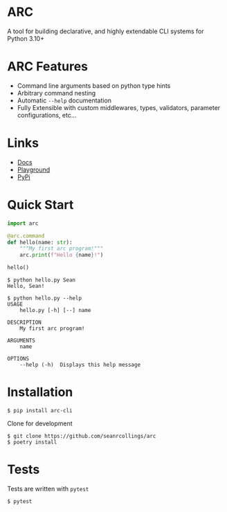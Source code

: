 # ARC
A tool for building declarative, and highly extendable CLI systems for Python 3.10+

# ARC Features
- Command line arguments based on python type hints
- Arbitrary command nesting
- Automatic `--help` documentation
- Fully Extensible with custom middlewares,  types, validators, parameter configurations, etc...

# Links
- [Docs](https://arc.seancollings.dev)
- [Playground](https://playground.arc.seancollings.dev)
- [PyPi](https://pypi.org/project/arc-cli/)


# Quick Start

```py
import arc

@arc.command
def hello(name: str):
    """My first arc program!"""
    arc.print(f"Hello {name}!")

hello()
```

```
$ python hello.py Sean
Hello, Sean!
```

```
$ python hello.py --help
USAGE
    hello.py [-h] [--] name

DESCRIPTION
    My first arc program!

ARGUMENTS
    name

OPTIONS
    --help (-h)  Displays this help message
```

# Installation

```
$ pip install arc-cli
```

Clone for development
```
$ git clone https://github.com/seanrcollings/arc
$ poetry install
```

# Tests
Tests are written with `pytest`
```
$ pytest
```
